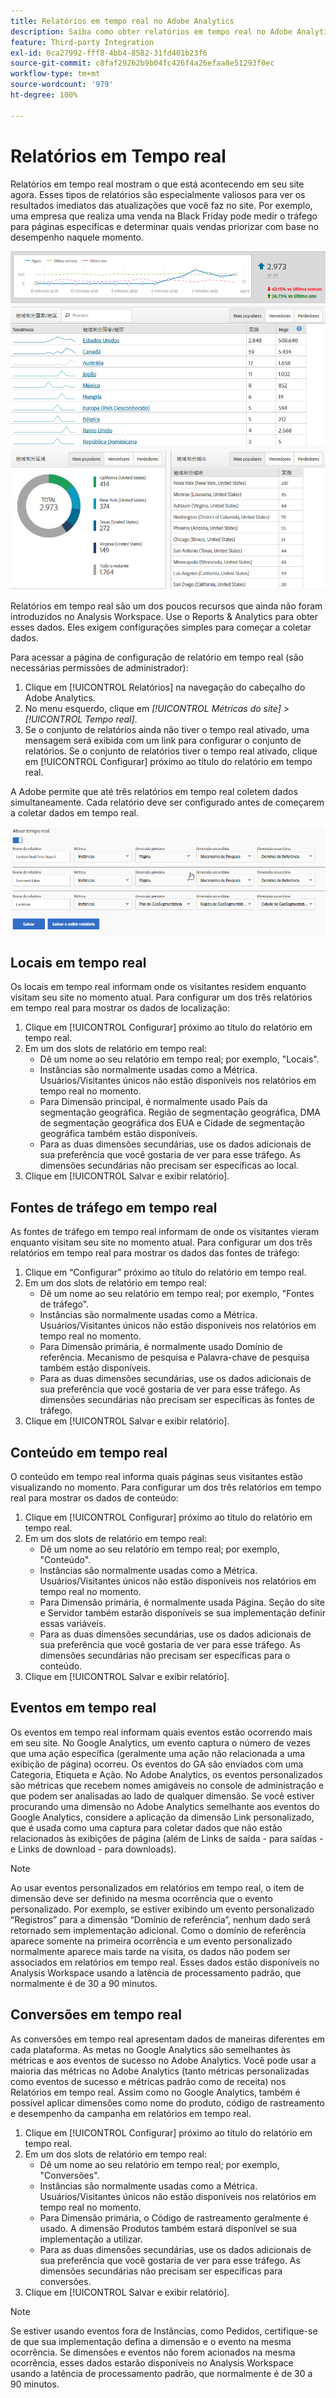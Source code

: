 ```yaml
---
title: Relatórios em tempo real no Adobe Analytics
description: Saiba como obter relatórios em tempo real no Adobe Analytics direcionados para usuários mais familiarizados com o Google Analytics.
feature: Third-party Integration
exl-id: 0ca27992-fff8-4bb4-8582-31fd401b23f6
source-git-commit: c8faf29262b9b04fc426f4a26efaa8e51293f0ec
workflow-type: tm+mt
source-wordcount: '979'
ht-degree: 100%

---
```


# Relatórios em Tempo real

Relatórios em tempo real mostram o que está acontecendo em seu site agora. Esses tipos de relatórios são especialmente valiosos para ver os resultados imediatos das atualizações que você faz no site. Por exemplo, uma empresa que realiza uma venda na Black Friday pode medir o tráfego para páginas específicas e determinar quais vendas priorizar com base no desempenho naquele momento.

![Relatório em tempo real](/help/technotes/ga-to-aa/assets/realtime.png)

Relatórios em tempo real são um dos poucos recursos que ainda não foram introduzidos no Analysis Workspace. Use o Reports &amp; Analytics para obter esses dados. Eles exigem configurações simples para começar a coletar dados.

Para acessar a página de configuração de relatório em tempo real (são necessárias permissões de administrador):

1. Clique em [!UICONTROL Relatórios] na navegação do cabeçalho do Adobe Analytics.
2. No menu esquerdo, clique em *[!UICONTROL Métricas do site]* > *[!UICONTROL Tempo real]*.
3. Se o conjunto de relatórios ainda não tiver o tempo real ativado, uma mensagem será exibida com um link para configurar o conjunto de relatórios. Se o conjunto de relatórios tiver o tempo real ativado, clique em [!UICONTROL Configurar] próximo ao título do relatório em tempo real.

A Adobe permite que até três relatórios em tempo real coletem dados simultaneamente. Cada relatório deve ser configurado antes de começarem a coletar dados em tempo real.

![Configuração de relatórios em tempo real](/help/technotes/ga-to-aa/assets/realtime_config.png)

## Locais em tempo real

Os locais em tempo real informam onde os visitantes residem enquanto visitam seu site no momento atual. Para configurar um dos três relatórios em tempo real para mostrar os dados de localização:

1. Clique em [!UICONTROL Configurar] próximo ao título do relatório em tempo real.
2. Em um dos slots de relatório em tempo real:
   * Dê um nome ao seu relatório em tempo real; por exemplo, &quot;Locais&quot;.
   * Instâncias são normalmente usadas como a Métrica. Usuários/Visitantes únicos não estão disponíveis nos relatórios em tempo real no momento.
   * Para Dimensão principal, é normalmente usado País da segmentação geográfica. Região de segmentação geográfica, DMA de segmentação geográfica dos EUA e Cidade de segmentação geográfica também estão disponíveis.
   * Para as duas dimensões secundárias, use os dados adicionais de sua preferência que você gostaria de ver para esse tráfego. As dimensões secundárias não precisam ser específicas ao local.
3. Clique em [!UICONTROL Salvar e exibir relatório].

## Fontes de tráfego em tempo real

As fontes de tráfego em tempo real informam de onde os visitantes vieram enquanto visitam seu site no momento atual. Para configurar um dos três relatórios em tempo real para mostrar os dados das fontes de tráfego:

1. Clique em “Configurar” próximo ao título do relatório em tempo real.
2. Em um dos slots de relatório em tempo real:
   * Dê um nome ao seu relatório em tempo real; por exemplo, &quot;Fontes de tráfego&quot;.
   * Instâncias são normalmente usadas como a Métrica. Usuários/Visitantes únicos não estão disponíveis nos relatórios em tempo real no momento.
   * Para Dimensão primária, é normalmente usado Domínio de referência. Mecanismo de pesquisa e Palavra-chave de pesquisa também estão disponíveis.
   * Para as duas dimensões secundárias, use os dados adicionais de sua preferência que você gostaria de ver para esse tráfego. As dimensões secundárias não precisam ser específicas às fontes de tráfego.
3. Clique em [!UICONTROL Salvar e exibir relatório].

## Conteúdo em tempo real

O conteúdo em tempo real informa quais páginas seus visitantes estão visualizando no momento. Para configurar um dos três relatórios em tempo real para mostrar os dados de conteúdo:

1. Clique em [!UICONTROL Configurar] próximo ao título do relatório em tempo real.
2. Em um dos slots de relatório em tempo real:
   * Dê um nome ao seu relatório em tempo real; por exemplo, &quot;Conteúdo&quot;.
   * Instâncias são normalmente usadas como a Métrica. Usuários/Visitantes únicos não estão disponíveis nos relatórios em tempo real no momento.
   * Para Dimensão primária, é normalmente usada Página. Seção do site e Servidor também estarão disponíveis se sua implementação definir essas variáveis.
   * Para as duas dimensões secundárias, use os dados adicionais de sua preferência que você gostaria de ver para esse tráfego. As dimensões secundárias não precisam ser específicas para o conteúdo.
3. Clique em [!UICONTROL Salvar e exibir relatório].

## Eventos em tempo real

Os eventos em tempo real informam quais eventos estão ocorrendo mais em seu site. No Google Analytics, um evento captura o número de vezes que uma ação específica (geralmente uma ação não relacionada a uma exibição de página) ocorreu. Os eventos do GA são enviados com uma Categoria, Etiqueta e Ação. No Adobe Analytics, os eventos personalizados são métricas que recebem nomes amigáveis no console de administração e que podem ser analisadas ao lado de qualquer dimensão. Se você estiver procurando uma dimensão no Adobe Analytics semelhante aos eventos do Google Analytics, considere a aplicação da dimensão Link personalizado, que é usada como uma captura para coletar dados que não estão relacionados às exibições de página (além de Links de saída - para saídas - e Links de download - para downloads).

>[!NOTE]
>
>Ao usar eventos personalizados em relatórios em tempo real, o item de dimensão deve ser definido na mesma ocorrência que o evento personalizado. Por exemplo, se estiver exibindo um evento personalizado “Registros” para a dimensão “Domínio de referência”, nenhum dado será retornado sem implementação adicional. Como o domínio de referência aparece somente na primeira ocorrência e um evento personalizado normalmente aparece mais tarde na visita, os dados não podem ser associados em relatórios em tempo real. Esses dados estão disponíveis no Analysis Workspace usando a latência de processamento padrão, que normalmente é de 30 a 90 minutos.

## Conversões em tempo real

As conversões em tempo real apresentam dados de maneiras diferentes em cada plataforma. As metas no Google Analytics são semelhantes às métricas e aos eventos de sucesso no Adobe Analytics. Você pode usar a maioria das métricas no Adobe Analytics (tanto métricas personalizadas como eventos de sucesso e métricas padrão como de receita) nos Relatórios em tempo real. Assim como no Google Analytics, também é possível aplicar dimensões como nome do produto, código de rastreamento e desempenho da campanha em relatórios em tempo real.

1. Clique em [!UICONTROL Configurar] próximo ao título do relatório em tempo real.
2. Em um dos slots de relatório em tempo real:
   * Dê um nome ao seu relatório em tempo real; por exemplo, &quot;Conversões&quot;.
   * Instâncias são normalmente usadas como a Métrica. Usuários/Visitantes únicos não estão disponíveis nos relatórios em tempo real no momento.
   * Para Dimensão primária, o Código de rastreamento geralmente é usado. A dimensão Produtos também estará disponível se sua implementação a utilizar.
   * Para as duas dimensões secundárias, use os dados adicionais de sua preferência que você gostaria de ver para esse tráfego. As dimensões secundárias não precisam ser específicas para conversões.
3. Clique em [!UICONTROL Salvar e exibir relatório].

>[!NOTE]
>
>Se estiver usando eventos fora de Instâncias, como Pedidos, certifique-se de que sua implementação defina a dimensão e o evento na mesma ocorrência. Se dimensões e eventos não forem acionados na mesma ocorrência, esses dados estarão disponíveis no Analysis Workspace usando a latência de processamento padrão, que normalmente é de 30 a 90 minutos.

